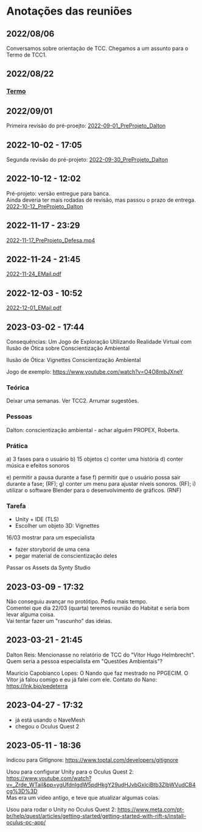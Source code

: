# Anotações das reuniões  

## 2022/08/06  

Conversamos sobre orientação de TCC. Chegamos a um assunto para o Termo de TCC1.

## 2022/08/22

### [Termo](./Termo.pdf "Termo")  

## 2022/09/01

Primeira revisão do pré-proejto: [2022-09-01_PreProjeto_Dalton](2022-09-01_PreProjeto_Dalton.pdf "2022-09-01_PreProjeto_Dalton")  

## 2022-10-02 - 17:05

Segunda revisão do pré-projeto: [2022-09-30_PreProjeto_Dalton](2022-09-30_PreProjeto_Dalton.pdf "2022-09-30_PreProjeto_Dalton")  

## 2022-10-12 - 12:02

Pré-projeto: versão entregue para banca.  
Ainda deveria ter mais rodadas de revisão, mas passou o prazo de entrega.  
[2022-10-12_PreProjeto_Dalton](2022-10-12_PreProjeto_Dalton.pdf "2022-10-12_PreProjeto_Dalton")  

## 2022-11-17 - 23:29

[2022-11-17_PreProjeto_Defesa.mp4](2022-11-17_PreProjeto_Defesa.mp4 "2022-11-17_PreProjeto_Defesa.mp4")  

## 2022-11-24 - 21:45

[2022-11-24_EMail.pdf](2022-11-24_EMail.pdf "2022-11-24_EMail.pdf")  

## 2022-12-03 - 10:52

[2022-12-01_EMail.pdf](2022-12-01_EMail.pdf "2022-12-01_EMail.pdf")  

## 2023-03-02 - 17:44

Consequências: Um Jogo de Exploração Utilizando Realidade Virtual com Ilusão de Ótica sobre Conscientização Ambiental

Ilusão de Ótica: Vignettes
Conscientização Ambiental

Jogo de exemplo: <https://www.youtube.com/watch?v=O4O8mbJXneY>

### Teórica

Deixar uma semanas. Ver TCC2. Arrumar sugestões.  

### Pessoas

Dalton: conscientização ambiental - achar alguém PROPEX, Roberta.  

### Prática

a) 3 fases para o usuário
b) 15 objetos
c) conter uma história
d) conter música e efeitos sonoros

e) permitir a pausa durante a fase
f) permitir que o usuário possa sair durante a fase; (RF);
g) conter um menu para ajustar níveis sonoros. (RF);
i) utilizar o software Blender para o desenvolvimento de gráficos. (RNF)

### Tarefa

- Unity + IDE (TLS)
- Escolher um objeto 3D: Vignettes

16/03 mostrar para um especialista

- fazer storyborid de uma cena  
- pegar material de conscientização deles

Passar os Assets da Synty Studio  

## 2023-03-09 - 17:32

Não conseguiu avançar no protótipo. Pediu mais tempo.  
Comentei que dia 22/03 (quarta) teremos reunião do Habitat e seria bom levar alguma coisa.  
Vai tentar fazer um "rascunho" das ideias.  

## 2023-03-21 - 21:45

Dalton Reis: Mencionasse no relatório de TCC do "Vitor Hugo Helmbrecht". Quem seria a pessoa especialista em "Questões Ambientais"?  

Maurício Capobianco Lopes: O Nando que faz mestrado no PPGECIM. O Vitor já falou comigo e eu já falei com ele. Contato do Nano: <https://lnk.bio/pedeterra>  

## 2023-04-27 - 17:32

- já está usando o NaveMesh  
- chegou o Oculus Quest 2  

## 2023-05-11 - 18:36

Indicou para GitIgnore: <https://www.toptal.com/developers/gitignore>  

Usou para configurar Unity para o Oculus Quest 2: <https://www.youtube.com/watch?v=_Zrde_WTaiI&pp=ygUfdnIgdW5pdHkgY29udHJvbGxlciBtb3ZlbWVudCB4cg%3D%3D>  
Mas era um video antigo, e teve que atualizar algumas coias.  

Usou para rodar o Unity no Oculus Quest 2: <https://www.meta.com/pt-br/help/quest/articles/getting-started/getting-started-with-rift-s/install-oculus-pc-app/>  
